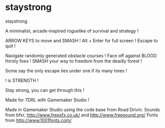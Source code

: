 # staystrong
staystrong

A minimalist, arcade-inspired roguelike of survival and strategy !

ARROW KEYS to move and SMASH ! Alt + Enter for full screen ! Escape to quit !

Navigate randomly generated obstacle courses ! Face off against BLOOD thirsty foes ! SMASH your way to freedom from the deadly forest !

Some say the only escape lies under one if its many trees !

! is STRENGTH !

Stay strong, you can get through this !

Made for 7DRL with Gamemaker Studio ! 

Made in Gamemaker Studio using the code base from Road Drivin.
Sounds from bfxr, http://www.freesfx.co.uk/ and http://www.freesound.org/
Fonts from http://www.1001fonts.com/